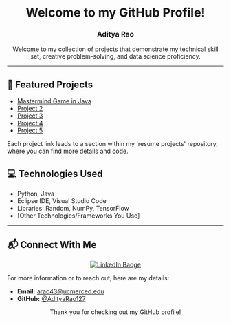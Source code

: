 <div align="center">

# Welcome to my GitHub Profile!
### Aditya Rao

Welcome to my collection of projects that demonstrate my technical skill set, creative problem-solving, and data science proficiency.

</div>

---

## 📂 Featured Projects
- [Mastermind Game in Java](https://github.com/AdityaRao127/resume-projects#Mastermind%20Game)
- [Project 2](https://github.com/AdityaRao127/resume-projects#project-2)
- [Project 3](https://github.com/AdityaRao127/resume-projects#project-3)
- [Project 4](https://github.com/AdityaRao127/resume-projects#project-4)
- [Project 5](https://github.com/AdityaRao127/resume-projects#project-5)

Each project link leads to a section within my 'resume projects' repository, where you can find more details and code.

## 💻 Technologies Used
- Python, Java
- Eclipse IDE, Visual Studio Code
- Libraries: Random, NumPy, TensorFlow
- [Other Technologies/Frameworks You Use]

---

## 📬 Connect With Me

<div align="center">

[![LinkedIn Badge](https://img.shields.io/badge/-LinkedIn-blue?style=flat-square&logo=LinkedIn&logoColor=white)](https://www.linkedin.com/in/aditya-kr-rao/)
</div>

For more information or to reach out, here are my details:

- **Email:** arao43@ucmerced.edu
- **GitHub:** [@AdityaRao127](https://github.com/AdityaRao127)

<div align="center">
  
Thank you for checking out my GitHub profile!

</div>
